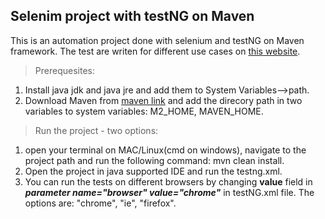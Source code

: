 ## Selenim project with testNG on Maven

This is an automation project done with selenium and testNG on Maven framework. The test are writen for different use cases on [this website][1].</br>

>Prerequesites:
1. Install java jdk and java jre and add them to System Variables-->path. </br>
2. Download Maven from [maven link][2] and add the direcory path in two variables to system variables: M2_HOME, MAVEN_HOME.

>Run the project - two options:</br>
1. open your terminal on MAC/Linux(cmd on windows), navigate to the project path and run the following command: mvn clean install.
2. Open the project in java supported IDE and run the testng.xml.
3. You can run the tests on different browsers by changing **value** field in ___parameter name="browser" value="chrome"___ in testNG.xml file. The options are: "chrome", "ie", "firefox".

[1]: (http://the-internet.herokuapp.com/)
[2]: (https://maven.apache.org/download.cgi)

